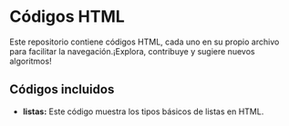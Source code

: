 # Códigos HTML

Este repositorio contiene códigos HTML, cada uno en su propio archivo para facilitar la navegación.¡Explora, contribuye y sugiere nuevos algoritmos!

## Códigos incluidos
- **listas:** Este código muestra los tipos básicos de listas en HTML.
